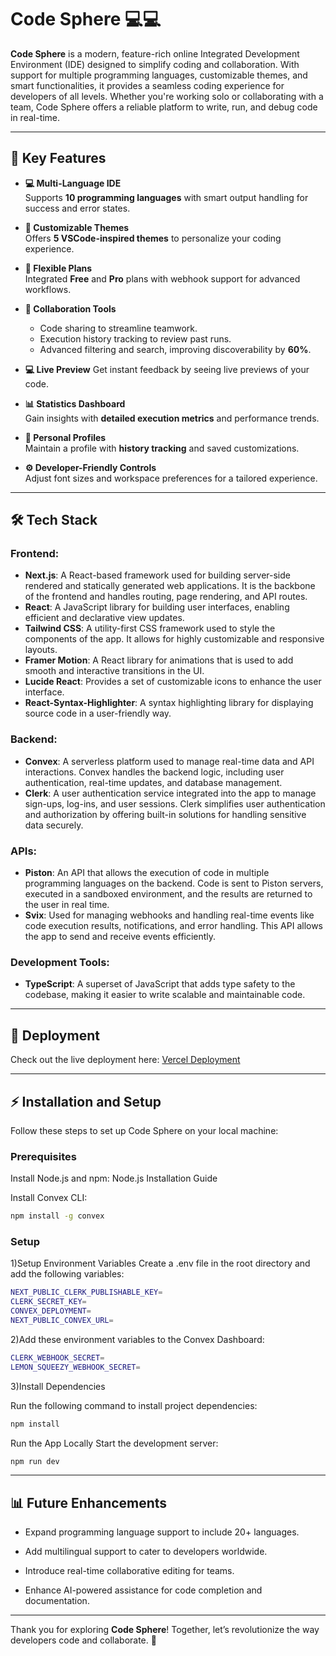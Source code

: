 # Code Sphere 💻💻 

**Code Sphere** is a modern, feature-rich online Integrated Development Environment (IDE) designed to simplify coding and collaboration. With support for multiple programming languages, customizable themes, and smart functionalities, it provides a seamless coding experience for developers of all levels. Whether you're working solo or collaborating with a team, Code Sphere offers a reliable platform to write, run, and debug code in real-time.

---

## 🌟 Key Features  

- **💻 Multi-Language IDE**  
  Supports **10 programming languages** with smart output handling for success and error states.  

- **🎨 Customizable Themes**  
  Offers **5 VSCode-inspired themes** to personalize your coding experience.  

- **🔗 Flexible Plans**  
  Integrated **Free** and **Pro** plans with webhook support for advanced workflows.  

- **🤝 Collaboration Tools**  
  - Code sharing to streamline teamwork.  
  - Execution history tracking to review past runs.  
  - Advanced filtering and search, improving discoverability by **60%**.
 
-  **💻 Live Preview**
  Get instant feedback by seeing live previews of your code.

- **📊 Statistics Dashboard**  
  Gain insights with **detailed execution metrics** and performance trends.  


- **👤 Personal Profiles**  
  Maintain a profile with **history tracking** and saved customizations.  

- **⚙️ Developer-Friendly Controls**  
  Adjust font sizes and workspace preferences for a tailored experience.

  

---

## 🛠️ Tech Stack

### Frontend:
- **Next.js**: A React-based framework used for building server-side rendered and statically generated web applications. It is the backbone of the frontend and handles routing, page rendering, and API routes.
- **React**: A JavaScript library for building user interfaces, enabling efficient and declarative view updates.
- **Tailwind CSS**: A utility-first CSS framework used to style the components of the app. It allows for highly customizable and responsive layouts.
- **Framer Motion**: A React library for animations that is used to add smooth and interactive transitions in the UI.
- **Lucide React**: Provides a set of customizable icons to enhance the user interface.
- **React-Syntax-Highlighter**: A syntax highlighting library for displaying source code in a user-friendly way.

### Backend:
- **Convex**: A serverless platform used to manage real-time data and API interactions. Convex handles the backend logic, including user authentication, real-time updates, and database management.
- **Clerk**: A user authentication service integrated into the app to manage sign-ups, log-ins, and user sessions. Clerk simplifies user authentication and authorization by offering built-in solutions for handling sensitive data securely.

### APIs:
- **Piston**: An API that allows the execution of code in multiple programming languages on the backend. Code is sent to Piston servers, executed in a sandboxed environment, and the results are returned to the user in real time.
- **Svix**: Used for managing webhooks and handling real-time events like code execution results, notifications, and error handling. This API allows the app to send and receive events efficiently.

### Development Tools:
- **TypeScript**: A superset of JavaScript that adds type safety to the codebase, making it easier to write scalable and maintainable code.

---

## 🚀 Deployment   

Check out the live deployment here: [Vercel Deployment](https://code-editor-sooty-zeta.vercel.app/)  

---
## ⚡ Installation and Setup

Follow these steps to set up Code Sphere on your local machine:

### Prerequisites  

Install Node.js and npm: Node.js Installation Guide

Install Convex CLI:
```bash
npm install -g convex
```

### Setup
1)Setup Environment Variables
Create a .env file in the root directory and add the following variables:
```bash
NEXT_PUBLIC_CLERK_PUBLISHABLE_KEY=
CLERK_SECRET_KEY=
CONVEX_DEPLOYMENT=
NEXT_PUBLIC_CONVEX_URL=
```


2)Add these environment variables to the Convex Dashboard:
```bash
CLERK_WEBHOOK_SECRET=
LEMON_SQUEEZY_WEBHOOK_SECRET=
```

3)Install Dependencies

Run the following command to install project dependencies:
```bash
npm install
```
Run the App Locally
Start the development server:
```bash
npm run dev
```

---


## 📊 Future Enhancements

* Expand programming language support to include 20+ languages.

* Add multilingual support to cater to developers worldwide.

* Introduce real-time collaborative editing for teams.

* Enhance AI-powered assistance for code completion and documentation.

---

Thank you for exploring **Code Sphere**! Together, let’s revolutionize the way developers code and collaborate. 🚀

